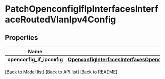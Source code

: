 # PatchOpenconfigIfIpInterfacesInterfaceRoutedVlanIpv4Config

## Properties
Name | Type | Description | Notes
------------ | ------------- | ------------- | -------------
**openconfig_if_ipconfig** | [**OpenconfigInterfacesInterfacesOpenconfiginterfacesinterfacesSubinterfacesOpenconfigifipipv4Config**](OpenconfigInterfacesInterfacesOpenconfiginterfacesinterfacesSubinterfacesOpenconfigifipipv4Config.md) |  | [optional] 

[[Back to Model list]](../README.md#documentation-for-models) [[Back to API list]](../README.md#documentation-for-api-endpoints) [[Back to README]](../README.md)


